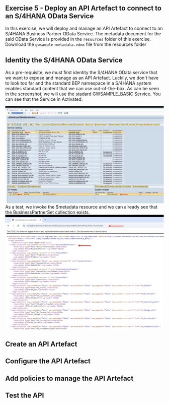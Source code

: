 ## Exercise 5 - Deploy an API Artefact to connect to an S/4HANA OData Service

In this exercise, we will deploy and manage an API Artefact to connect to an S/4HANA Business Partner OData Service. The metadata document for the said OData Service is provided in the ````resources```` folder of this exercise. Download the ````gwsample-metadata.edmx```` file from the resources folder

## Identity the S/4HANA OData Service

As a pre-requisite, we must first identity the S/4HANA OData service that we want to expose and manage as an API Artefact. Luckily, we don't have to look too far and the standard BEP namespace in a S/4HANA system enables standard content that we can use out-of-the-box. 
As can be seen in the screenshot, we will use the stadard GWSAMPLE_BASIC Service. You can see that the Service in Activated.

![](/exercises/ex5/images/ex5_0.png)
As a test, we invoke the $metadata resource and we can already see that the BusinessPartnerSet collection exists.
![](/exercises/ex5/images/ex5_0_1.png)

## Create an API Artefact

## Configure the API Artefact

## Add policies to manage the API Artefact

## Test the API
